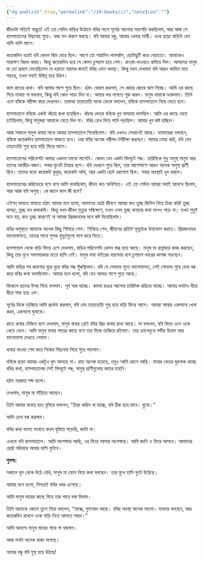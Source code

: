 ```yaml
---
{"dg-publish":true,"permalink":"/10-books///","noteIcon":""}
---
```




জীবনটা সত্যিই অদ্ভুত! এই তো সেদিন বাড়ির উঠোনে ববির সাথে সূর্যের আলোয় গড়াগড়ি করছিলাম, আর আজ সে হাসপাতালের বিছানায় শুয়ে। বড্ড মন খারাপ করছে। ববি আমার বন্ধু, আমার খেলার সাথী। ওকে ছাড়া বাড়িটা যেন খালি খালি লাগে। 

কয়েকদিন ধরেই ববি কেমন ঝিম মেরে ছিল। আগে তো সারাদিন লাফঝাঁপ, ছোটাছুটি করে বেড়াতো। আমাকেও সারাক্ষণ বিরক্ত করত। কিন্তু কয়েকদিন ধরে সে কেমন চুপচাপ হয়ে গেল। খাওয়া-দাওয়াও কমিয়ে দিল। আমাদের মানুষ মা তো প্রথমে ভেবেছিলেন যে হয়তো গরমের জন্যই ববির এমন অবস্থা। কিন্তু যখন দেখলাম ববি আরও কাহিল হয়ে পড়ছে, তখন সবাই উদ্বিগ্ন হয়ে উঠল। 

কাল রাতের কথা। ববি আমার পাশে শুয়ে ছিল। হঠাৎ খেয়াল করলাম, সে জোরে জোরে শ্বাস নিচ্ছে। আমি ওর কাছে গিয়ে মাথায় গা ঘষলাম, কিন্তু ববি কোন সাড়া দিল না। আমার ভয় লাগতে শুরু করল। মানুষ বাবাকে ডাকলাম। তিনি এসে ববিকে পরীক্ষা করে দেখলেন। তারপর তাড়াতাড়ি মাকে ডেকে বললেন, ববিকে হাসপাতালে নিয়ে যেতে হবে। 

হাসপাতালে ববিকে একটা খাঁচায় রাখা হয়েছিল। খাঁচার ভেতর ববিকে খুব অসহায় লাগছিল। আমি ওর কাছে যেতে চাইছিলাম, কিন্তু মানুষরা আমাকে যেতে দিল না। ববির চোখ দিয়ে পানি পড়ছিল। আমার খুব কষ্ট হচ্ছিল। 

আজ সকালে মানুষ বাবার সাথে আবার হাসপাতালে গিয়েছিলাম। ববি এখনও সেখানেই আছে। ডাক্তারেরা বলছেন, ববিকে কয়েকদিন হাসপাতালে থাকতে হবে। ওরা ববির অনেক পরীক্ষা-নিরীক্ষা করছেন। আমার দোয়া করি, ববি যেন তাড়াতাড়ি সুস্থ হয়ে বাড়ি ফিরে আসে।

হাসপাতালের পরিবেশটা আমার একদম ভালো লাগেনি। কেমন যেন একটা বিদঘুটে গন্ধ। চারিদিকে শুধু অসুস্থ মানুষ আর তাদের আত্মীয়-স্বজন। সবার মুখেই চিন্তার ছাপ। ববি যেখানে শুয়ে ছিল, তার আশেপাশে আরও অনেক অসুস্থ প্রাণী ছিল। তাদের মধ্যে কয়েকটা কুকুর, কয়েকটা পাখি, আর একটা ছোট খরগোশ ছিল। সবার অবস্থাই খুব খারাপ। 

হাসপাতালের করিডোরে বসে বসে আমি ভাবছিলাম, জীবন কত অনিশ্চিত। এই তো সেদিন আমরা সবাই আনন্দে ছিলাম, আর আজ ববি অসুস্থ। কে জানে কাল কী হবে? 

এইসব ভাবতে ভাবতে হঠাৎ আমার মনে হলো, আমাদের ছোট্ট জীবনে আমরা কত তুচ্ছ জিনিস নিয়ে চিন্তা করি! তুচ্ছ ঝগড়া, তুচ্ছ মন কষাকষি। কিন্তু যখন জীবন মৃত্যুর সন্ধিক্ষণে, তখন এসব তুচ্ছ ঝগড়ার কথা মনেও পড়ে না। তখন শুধুই মনে হয়, কত তুচ্ছ কারণেই না আমরা প্রিয়জনদের মনে কষ্ট দিয়েছিলাম।

ববির অসুস্থতা আমাকে অনেক কিছু শিখিয়ে গেল। শিখিয়ে গেল, জীবনের প্রতিটা মুহূর্তকে উপভোগ করতে। প্রিয়জনদের ভালোবাসতে, তাদের সাথে সুন্দর মুহূর্তগুলো ভাগ করে নিতে। 

হাসপাতাল থেকে বাড়ি ফিরে এসে দেখলাম, বাড়ির পরিবেশটা কেমন স্তব্ধ হয়ে আছে। মানুষ মা রান্নাঘরে কাজ করছেন, কিন্তু তার মুখে সবসময়কার মতো হাসি নেই। মানুষ বাবা বাইরের বারান্দায় বসে চুপচাপ খবরের কাগজ পড়ছেন। 

আমি বাড়ির সব জায়গায় ঘুরে ঘুরে ববির গন্ধ শুঁকছিলাম। ববি যে সোফায় শুতে ভালোবাসত, সেই সোফায় শুয়ে চোখ বন্ধ করে ববির কথা ভাবছিলাম। আমার মনে হলো, ববি যেন আমার পাশে শুয়ে আছে। 

বিকেলে ছাদের উপর গিয়ে বসলাম। সূর্য অস্ত যাচ্ছে। কমলা রঙের আলোয় চারিদিক রাঙিয়ে যাচ্ছে। আমার মনটাও ধীরে ধীরে শান্ত হয়ে এল। 

সূর্যের দিকে তাকিয়ে আমি প্রার্থনা করলাম, ববি যেন তাড়াতাড়ি সুস্থ হয়ে বাড়ি ফিরে আসে। আমরা আবার একসাথে খেলা করব, একসাথে ঘুমাবো। 

রাতে খাবার টেবিলে বসে দেখলাম, মানুষ বাবার প্লেটে ববির প্রিয় খাবার রাখা আছে। মা বললেন, ববি ফিরে এলে ওকে খেতে দেবে। আমি মানুষ বাবার পায়ের কাছে বসে তার দিকে তাকিয়ে রইলাম। তার চোখেমুখে গভীর উদ্বেগ আর ভালোবাসা দেখতে পেলাম। 

খাবার খাওয়া শেষ করে নিজের বিছানায় গিয়ে শুয়ে পড়লাম। 

ববিকে ছাড়া আমার একটুও ঘুম আসছে না।  রাত অনেক হয়েছে, তবুও আমি জেগে আছি। মাথার ভেতর ঘুরপাক খাচ্ছে ববির কথা, হাসপাতালের সেই বিদঘুটে গন্ধ, অসুস্থ প্রাণীগুলোর কাতর চাহনি। 

হঠাৎ দরজায় শব্দ হলো। 

দেখলাম, মানুষ মা দাঁড়িয়ে আছেন।  

তিনি আমার মাথায় হাত বুলিয়ে বললেন, "চিন্তা করিস না ম্যাক্স, ববি ঠিক হয়ে যাবে। ঘুমো।"

আমি চোখ বন্ধ করলাম। 

ববির কথা ভাবত ভাবতে কখন ঘুমিয়ে পড়েছি, জানি না। 

এখনো ববি হাসপাতালে। আমি অপেক্ষায় আছি, ওর ফিরে আসার অপেক্ষায়। আমি জানি ও ফিরে আসবে। আমাদের ছোট্ট পরিবারে আবার হাসি ফুটবে।

**পুনশ্চ:** 

সকালে ঘুম থেকে উঠে দেখি, মানুষ মা ফোন নিয়ে কথা বলছেন। তার মুখে হাসি ফুটে উঠেছে।  

আমার মনে হলো, নিশ্চয়ই ববির খবর এসেছে।  

আমি মানুষ মায়ের কাছে গিয়ে তার পায়ে ঘষা দিলাম। 

তিনি আমাকে কোলে তুলে নিয়ে বললেন, "ম্যাক্স, সুসংবাদ আছে। ববির অবস্থা অনেক ভালো। ডাক্তার বলছেন, আর কয়েকদিন রাখলে ওকে বাড়ি নিয়ে আসতে পারব।"

আমি আনন্দে মানুষ মায়ের গায়ে গা ঘষলাম।  

আজ মনটা অনেক হাল্কা লাগছে।  

আমার বন্ধু ববি সুস্থ হয়ে উঠছে!
